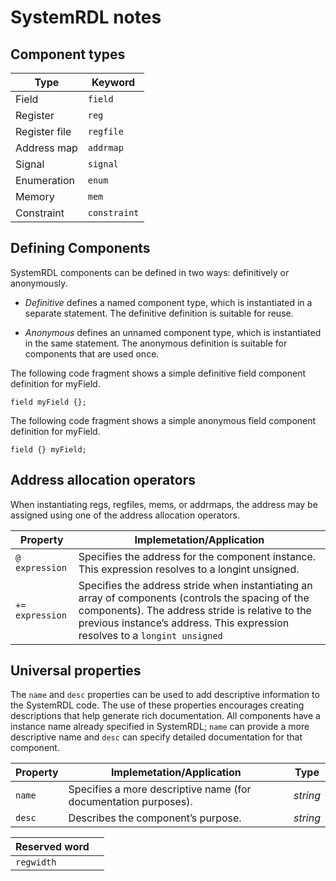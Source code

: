 # SystemRDL notes

## Component types

| Type          | Keyword      |
| ------------- | ------------ |
| Field         | `field`      |
| Register      | `reg`        |
| Register file | `regfile`    |
| Address map   | `addrmap`    |
| Signal        | `signal`     |
| Enumeration   | `enum`       |
| Memory        | `mem`        |
| Constraint    | `constraint` |

## Defining Components

SystemRDL components can be defined in two ways: definitively or anonymously.

- _Definitive_ defines a named component type, which is instantiated in a
  separate statement. The definitive definition is suitable for reuse.

- _Anonymous_ defines an unnamed component type, which is instantiated in the
  same statement. The anonymous definition is suitable for components that are
  used once.

The following code fragment shows a simple definitive field component definition
for myField.

```plain
field myField {};
```

The following code fragment shows a simple anonymous field component definition
for myField.

```plain
field {} myField;
```

## Address allocation operators

When instantiating regs, regfiles, mems, or addrmaps, the address may be
assigned using one of the address allocation operators.

| Property        | Implemetation/Application                                                                                                                                                                                                            |
| --------------- | ------------------------------------------------------------------------------------------------------------------------------------------------------------------------------------------------------------------------------------ |
| `@ expression`  | Specifies the address for the component instance. This expression resolves to a longint unsigned.                                                                                                                                    |
| `+= expression` | Specifies the address stride when instantiating an array of components (controls the spacing of the components). The address stride is relative to the previous instance’s address. This expression resolves to a `longint unsigned` |

## Universal properties

The `name` and `desc` properties can be used to add descriptive information to
the SystemRDL code. The use of these properties encourages creating descriptions
that help generate rich documentation. All components have a instance name
already specified in SystemRDL; `name` can provide a more descriptive name
and `desc` can specify detailed documentation for that component.

| Property | Implemetation/Application                                       | Type     |
| -------- | --------------------------------------------------------------- | -------- |
| `name`   | Specifies a more descriptive name (for documentation purposes). | _string_ |
| `desc`   | Describes the component’s purpose.                              | _string_ |

| Reserved word |     |
| ------------- | --- |
| `regwidth`    |     |
